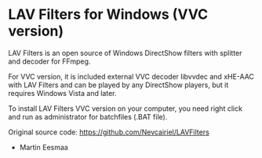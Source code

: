 # LAV Filters for Windows (VVC version)

LAV Filters is an open source of Windows DirectShow filters with splitter and decoder for FFmpeg.

For VVC version, it is included external VVC decoder libvvdec and xHE-AAC with LAV Filters and can be played by any DirectShow players, but it requires Windows Vista and later.

To install LAV Filters VVC version on your computer, you need right click and run as administrator for batchfiles (.BAT file).

Original source code: https://github.com/Nevcairiel/LAVFilters

- Martin Eesmaa